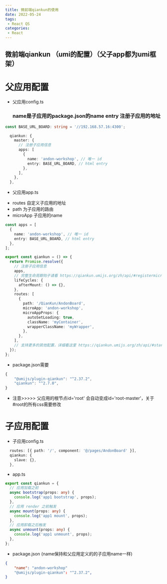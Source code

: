 ```yaml
---
title: 微前端qiankun的使用
date: 2022-05-24
tags:
 - React QS
categories:
 - React
---
```


## 微前端qiankun （umi的配置）（父子app都为umi框架）


# 父应用配置
+ 父应用config.ts
  ### name是子应用的package.json的name entry 注册子应用的地址
```ts
const BASE_URL_BOARD: string = '//192.168.57.16:4300';
```
```ts
  qiankun: {
    master: {
      // 注册子应用信息
      apps: [
        {
          name: 'andon-workshop', // 唯一 id
          entry: BASE_URL_BOARD, // html entry
        },
      ],
    },
  },
```
+ 父应用app.ts

- routes 自定义子应用的地址 
- path 为子应用的路由
- microApp 子应用的name
```ts
const apps = [
  {
    name: 'andon-workshop', // 唯一 id
    entry: BASE_URL_BOARD, // html entry
  },
];

export const qiankun = () => {
  return Promise.resolve({
    // 注册子应用信息
    apps,
    // 完整生命周期钩子请看 https://qiankun.umijs.org/zh/api/#registermicroapps-apps-lifecycles
    lifeCycles: {
      afterMount: () => {},
    },
    routes: [
      {
        path: '/QianKun/AndonBoard',
        microApp: 'andon-workshop',
        microAppProps: {
          autoSetLoading: true,
          className: 'myContainer',
          wrapperClassName: 'myWrapper',
        },
      },
    ],
    // 支持更多的其他配置，详细看这里 https://qiankun.umijs.org/zh/api/#start-opts
  });
};
```
+ package.json需要
```ts
{
    "@umijs/plugin-qiankun": "^2.37.2",
    "qiankun": "^2.7.0",
}
```
+ 注意>>>>> 父应用的根节点id='root' 会自动变成id='root-master'，关于#root的所有css需要修改






# 子应用配置

+ 子应用config.ts
```ts
  routes: [{ path: '/', component: '@/pages/AndonBoard' }],
  qiankun: {
    slave: {},
  },
```
+ app.ts
```ts
export const qiankun = {
  // 应用加载之前
  async bootstrap(props: any) {
    console.log('app1 bootstrap', props);
  },
  // 应用 render 之前触发
  async mount(props: any) {
    console.log('app1 mount', props);
  },
  // 应用卸载之后触发
  async unmount(props: any) {
    console.log('app1 unmount', props);
  },
};
```
+ package.json (name保持和父应用定义的的子应用name一样)
```json
{
    "name": "andon-workshop"
    "@umijs/plugin-qiankun": "^2.37.2",
}
```
